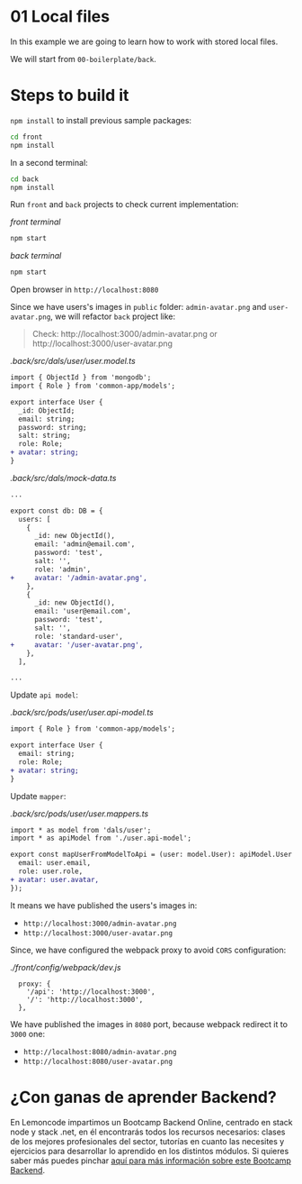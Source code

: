 # 01 Local files

In this example we are going to learn how to work with stored local files.

We will start from `00-boilerplate/back`.

# Steps to build it

`npm install` to install previous sample packages:

```bash
cd front
npm install

```

In a second terminal:

```bash
cd back
npm install

```

Run `front` and `back` projects to check current implementation:

_front terminal_

```bash
npm start

```

_back terminal_

```bash
npm start

```

Open browser in `http://localhost:8080`

Since we have users's images in `public` folder: `admin-avatar.png` and `user-avatar.png`, we will refactor `back` project like:

> Check: http://localhost:3000/admin-avatar.png or http://localhost:3000/user-avatar.png

_.back/src/dals/user/user.model.ts_

```diff
import { ObjectId } from 'mongodb';
import { Role } from 'common-app/models';

export interface User {
  _id: ObjectId;
  email: string;
  password: string;
  salt: string;
  role: Role;
+ avatar: string;
}

```

_.back/src/dals/mock-data.ts_

```diff
...

export const db: DB = {
  users: [
    {
      _id: new ObjectId(),
      email: 'admin@email.com',
      password: 'test',
      salt: '',
      role: 'admin',
+     avatar: '/admin-avatar.png',
    },
    {
      _id: new ObjectId(),
      email: 'user@email.com',
      password: 'test',
      salt: '',
      role: 'standard-user',
+     avatar: '/user-avatar.png',
    },
  ],

...

```

Update `api model`:

_.back/src/pods/user/user.api-model.ts_

```diff
import { Role } from 'common-app/models';

export interface User {
  email: string;
  role: Role;
+ avatar: string;
}

```

Update `mapper`:

_.back/src/pods/user/user.mappers.ts_

```diff
import * as model from 'dals/user';
import * as apiModel from './user.api-model';

export const mapUserFromModelToApi = (user: model.User): apiModel.User => ({
  email: user.email,
  role: user.role,
+ avatar: user.avatar,
});

```

It means we have published the users's images in:

- `http://localhost:3000/admin-avatar.png`
- `http://localhost:3000/user-avatar.png`

Since, we have configured the webpack proxy to avoid `CORS` configuration:

_./front/config/webpack/dev.js_

```
  proxy: {
    '/api': 'http://localhost:3000',
    '/': 'http://localhost:3000',
  },
```

We have published the images in `8080` port, because webpack redirect it to `3000` one:

- `http://localhost:8080/admin-avatar.png`
- `http://localhost:8080/user-avatar.png`

# ¿Con ganas de aprender Backend?

En Lemoncode impartimos un Bootcamp Backend Online, centrado en stack node y stack .net, en él encontrarás todos los recursos necesarios: clases de los mejores profesionales del sector, tutorías en cuanto las necesites y ejercicios para desarrollar lo aprendido en los distintos módulos. Si quieres saber más puedes pinchar [aquí para más información sobre este Bootcamp Backend](https://lemoncode.net/bootcamp-backend#bootcamp-backend/banner).
